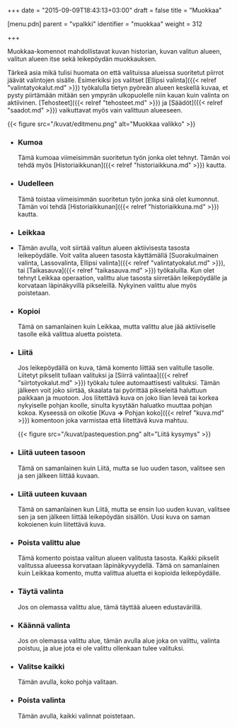 +++
date = "2015-09-09T18:43:13+03:00"
draft = false
title = "Muokkaa"

[menu.pdn]
	parent = "vpalkki"
	identifier = "muokkaa"
	weight = 312

+++

Muokkaa-komennot mahdollistavat kuvan historian, kuvan valitun alueen, valitun alueen itse sekä leikepöydän muokkauksen.

Tärkeä asia mikä tulisi huomata on että valituissa alueissa suoritetut piirrot jäävät valintojen sisälle. Esimerkiksi jos valitset 
[Ellipsi valinta]({{< relref "valintatyokalut.md" >}}) työkalulla tietyn pyöreän alueen keskellä kuvaa, et pysty piirtämään mitään sen ympyrän 
ulkopuolelle niin kauan kuin valinta on aktiivinen. [Tehosteet]({{< relref "tehosteet.md" >}}) ja [Säädöt]({{< relref "saadot.md" >}}) vaikuttavat myös vain valittuun alueeseen.

{{< figure src="/kuvat/editmenu.png" alt="Muokkaa valikko" >}}

*	### Kumoa

	Tämä kumoaa viimeisimmän suoritetun työn jonka olet tehnyt. Tämän voi tehdä myös [Historiaikkunan]({{< relref "historiaikkuna.md" >}}) kautta.
	
*	### Uudelleen
	
	Tämä toistaa viimeisimmän suoritetun työn jonka sinä olet kumonnut. Tämän voi tehdä [Historiaikkunan]({{< relref "historiaikkuna.md" >}}) kautta.
	
*	### Leikkaa
	
*	Tämän avulla, voit siirtää valitun alueen aktiivisesta tasosta leikepöydälle. Voit valita alueen tasosta käyttämällä 
	[Suorakulmainen valinta, Lassovalinta, Ellipsi valinta]({{< relref "valintatyokalut.md" >}}), tai [Taikasauva]({{< relref "taikasauva.md" >}}) työkaluilla. 
	Kun olet tehnyt Leikkaa operaation, valittu alue tasosta siirretään leikepöydälle ja korvataan läpinäkyvillä pikseleillä. Nykyinen valittu alue myös poistetaan.
	
*	### Kopioi
	
	Tämä on samanlainen kuin Leikkaa, mutta valittu alue jää aktiiviselle tasolle eikä valittua aluetta poisteta.
	
*	### Liitä
	
	Jos leikepöydällä on kuva, tämä komento liittää sen valitulle tasolle. Liitetyt pikselit tullaan valituksi ja [Siirrä valintaa]({{< relref "siirtotyokalut.md" >}}) työkalu tulee 
	automaattisesti valituksi. Tämän jälkeen voit joko siirtää, skaalata tai pyörittää pikseleitä haluttuun paikkaan ja muotoon. Jos liitettävä kuva on joko liian leveä tai 
	korkea nykyiselle pohjan koolle, sinulta kysytään haluatko muuttaa pohjan kokoa. Kyseessä on oikotie [Kuva **&rarr;** Pohjan koko]({{< relref "kuva.md" >}})
	komentoon joka varmistaa että liitettävä kuva mahtuu.
	
	{{< figure src="/kuvat/pastequestion.png" alt="Liitä kysymys" >}}
	
*	### Liitä uuteen tasoon
	
	Tämä on samanlainen kuin Liitä, mutta se luo uuden tason, valitsee sen ja sen jälkeen liittää kuvaan.
	
*	### Liitä uuteen kuvaan
	
	Tämä on samanlainen kun Liitä, mutta se ensin luo uuden kuvan, valitsee sen ja sen jälkeen liittää leikepöydän sisällön. Uusi kuva on saman kokoienen kuin liitettävä kuva.
	
*	### Poista valittu alue
	
	Tämä komento poistaa valitun alueen valitusta tasosta. Kaikki pikselit valitussa alueessa korvataan läpinäkyvyydellä. Tämä on samanlainen kuin Leikkaa komento, mutta valittua aluetta ei kopioida leikepöydälle.
	
*	### Täytä valinta
	
	Jos on olemassa valittu alue, tämä täyttää alueen edustavärillä.
	
*	### Käännä valinta
	
	Jos on olemassa valittu alue, tämän avulla alue joka on valittu, valinta poistuu, ja alue jota ei ole valittu ollenkaan tulee valituksi.
	
*	### Valitse kaikki
	
	Tämän avulla, koko pohja valitaan.
	
*	### Poista valinta
	
	Tämän avulla, kaikki valinnat poistetaan.

